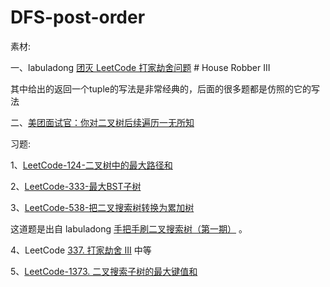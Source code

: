 # DFS-post-order

素材:

一、labuladong [团灭 LeetCode 打家劫舍问题](https://mp.weixin.qq.com/s/z44hk0MW14_mAQd7988mfw) # House Robber III

其中给出的返回一个tuple的写法是非常经典的，后面的很多题都是仿照的它的写法

二、[美团面试官：你对二叉树后续遍历一无所知](https://mp.weixin.qq.com/s?__biz=MzAxODQxMDM0Mw==&mid=2247490891&idx=1&sn=677a7e887fa551e994ba73bcb2538cea&scene=21#wechat_redirect)



习题:

1、[LeetCode-124-二叉树中的最大路径和](https://leetcode.cn/problems/binary-tree-maximum-path-sum/)

2、[LeetCode-333-最大BST子树](https://leetcode.cn/problems/largest-bst-subtree/)

3、[LeetCode-538-把二叉搜索树转换为累加树](https://leetcode.cn/problems/convert-bst-to-greater-tree/)

这道题是出自 labuladong [手把手刷二叉搜索树（第一期）](https://mp.weixin.qq.com/s/ioyqagZLYrvdlZyOMDjrPw) 。

4、LeetCode [337. 打家劫舍 III](https://leetcode.cn/problems/house-robber-iii/) 中等

5、[LeetCode-1373. 二叉搜索子树的最大键值和](https://leetcode.cn/problems/maximum-sum-bst-in-binary-tree/)

